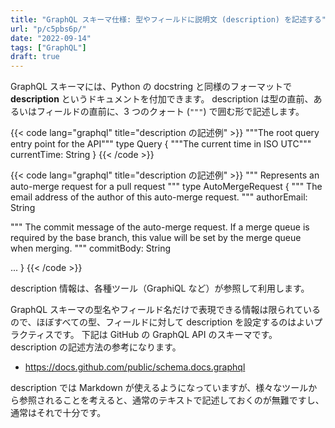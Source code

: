 ```yaml
---
title: "GraphQL スキーマ仕様: 型やフィールドに説明文 (description) を記述する"
url: "p/c5pbs6p/"
date: "2022-09-14"
tags: ["GraphQL"]
draft: true
---
```


GraphQL スキーマには、Python の docstring と同様のフォーマットで __description__ というドキュメントを付加できます。
description は型の直前、あるいはフィールドの直前に、3 つのクォート (`"""`) で囲む形で記述します。

{{< code lang="graphql" title="description の記述例" >}}
"""The root query entry point for the API"""
type Query {
  """The current time in ISO UTC"""
  currentTime: String
}
{{< /code >}}

{{< code lang="graphql" title="description の記述例" >}}
"""
Represents an auto-merge request for a pull request
"""
type AutoMergeRequest {
  """
  The email address of the author of this auto-merge request.
  """
  authorEmail: String

  """
  The commit message of the auto-merge request. If a merge queue is required by
  the base branch, this value will be set by the merge queue when merging.
  """
  commitBody: String

  ...
}
{{< /code >}}

description 情報は、各種ツール（GraphiQL など）が参照して利用します。

GraphQL スキーマの型名やフィールド名だけで表現できる情報は限られているので、ほぼすべての型、フィールドに対して description を設定するのはよいプラクティスです。
下記は GitHub の GraphQL API のスキーマです。
description の記述方法の参考になります。

- https://docs.github.com/public/schema.docs.graphql

description では Markdown が使えるようになっていますが、様々なツールから参照されることを考えると、通常のテキストで記述しておくのが無難ですし、通常はそれで十分です。

